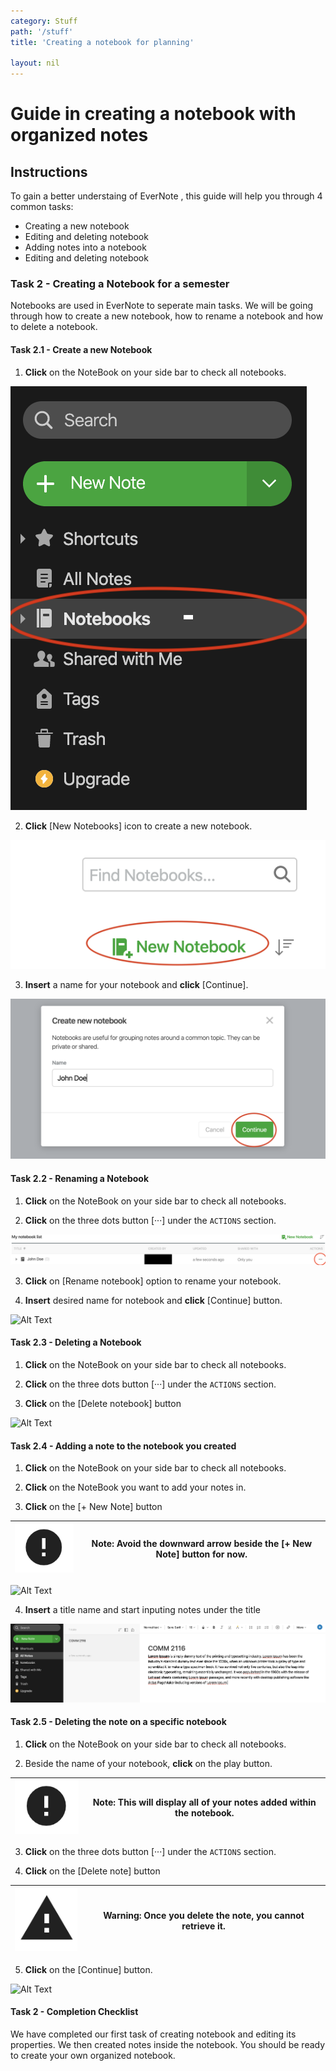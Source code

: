 ```yaml
---
category: Stuff
path: '/stuff'
title: 'Creating a notebook for planning'

layout: nil
---
```


# Guide in creating a notebook with organized notes

## Instructions

To gain a better understaing of EverNote , this guide will help you through 4 common tasks:

- Creating a new notebook
- Editing and deleting notebook
- Adding notes into a notebook
- Editing and deleting notebook


### Task 2 - Creating a Notebook for a semester

Notebooks are used in EverNote to seperate main tasks. We will be going through how to create a new notebook, how to rename a notebook and how to delete a notebook.

#### Task 2.1 - Create a new Notebook

1. **Click** on the NoteBook on your side bar to check all notebooks.

![More Information](https://raw.githubusercontent.com/SkylarZhao6/EvernoteGuide/gh-pages/images/Task2.1.1.png "maneuver to notebook")

2. **Click** [New Notebooks] icon to create a new notebook.

![More Information](https://raw.githubusercontent.com/SkylarZhao6/EvernoteGuide/gh-pages/images/Task2.1.2.png "Add new notebook")

3. **Insert** a name for your notebook and **click** [Continue].

![More Information](https://raw.githubusercontent.com/SkylarZhao6/EvernoteGuide/gh-pages/images/Task2.1.3.png "Confirm new notebook")

#### Task 2.2 - Renaming a Notebook

1. **Click** on the NoteBook on your side bar to check all notebooks.

2. **Click** on the three dots button [···] under the ```ACTIONS``` section.

![More Information](https://raw.githubusercontent.com/SkylarZhao6/EvernoteGuide/gh-pages/images/Task2.2.1.png "Confirm new notebook")

3. **Click** on [Rename notebook] option to rename your notebook.

4. **Insert** desired name for notebook and **click** [Continue] button.

![Alt Text](https://camo.githubusercontent.com/286e1fcebde431e2e1a9738db7b24446221c7f9c/68747470733a2f2f6d656469612e67697068792e636f6d2f6d656469612f59523246704c44485170556365796a327a502f67697068792e676966)

#### Task 2.3 - Deleting a Notebook

1. **Click** on the NoteBook on your side bar to check all notebooks.

2. **Click** on the three dots button [···] under the ```ACTIONS``` section.

3. **Click** on the [Delete notebook] button

![Alt Text](https://camo.githubusercontent.com/d33f7bfb73a956420aefbfd2029f80312fad9c41/68747470733a2f2f6d656469612e67697068792e636f6d2f6d656469612f5752466c31635a6c7735656a4230446453522f67697068792e676966)

#### Task 2.4 - Adding a note to the notebook you created

1. **Click** on the NoteBook on your side bar to check all notebooks.

2. **Click** on the NoteBook you want to add your notes in.

3. **Click** on the [+ New Note] button

![More Information](https://raw.githubusercontent.com/SkylarZhao6/EvernoteGuide/gh-pages/images/MoreInformation.png "Additional Information Logo") | Note: Avoid the downward arrow beside the [+ New Note] button for now.
--- | --- |

![Alt Text](https://camo.githubusercontent.com/191ee927e6166a6ffe5c3f5b689cea8d7798926a/68747470733a2f2f6d656469612e67697068792e636f6d2f6d656469612f6947764f496d506b6f4d69756a50715976452f67697068792e676966)

4. **Insert** a title name and start inputing notes under the title

![More Information](https://raw.githubusercontent.com/SkylarZhao6/EvernoteGuide/gh-pages/images/Task2.4.1.png "Add new notebook")

#### Task 2.5 - Deleting the note on a specific notebook

1. **Click** on the NoteBook on your side bar to check all notebooks.

2. Beside the name of your notebook, **click** on the play button.

![More Information](https://raw.githubusercontent.com/SkylarZhao6/EvernoteGuide/gh-pages/images/MoreInformation.png "Additional Information Logo") | Note: This will display all of your notes added within the notebook.
--- | --- |

3. **Click** on the three dots button [···] under the ```ACTIONS``` section.

4. **Click** on the [Delete note] button

![More Information](https://raw.githubusercontent.com/SkylarZhao6/EvernoteGuide/gh-pages/images/Warning.png "Additional Information Logo") | Warning: Once you delete the note, you cannot retrieve it.
--- | --- |

5. **Click** on the [Continue] button.

![Alt Text](https://camo.githubusercontent.com/01896b7fb3bec8f4572af6c27b57e8557a6b0ea6/68747470733a2f2f6d656469612e67697068792e636f6d2f6d656469612f4b654569316c4153456f47587638543247652f67697068792e676966)

#### Task 2 - Completion Checklist

We have completed our first task of creating notebook and editing its properties. We then created notes inside the notebook. You should be ready to create your own organized notebook.
